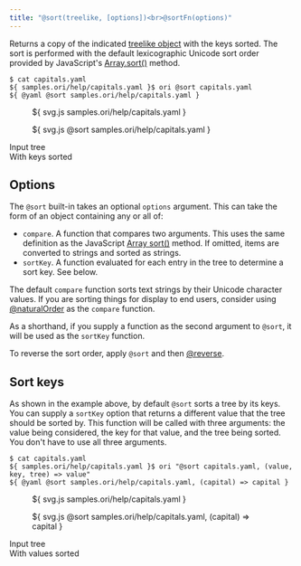 ```yaml
---
title: "@sort(treelike, [options])<br>@sortFn(options)"
---
```


Returns a copy of the indicated [treelike object](/async-tree/treelike.html) with the keys sorted. The sort is performed with the default lexicographic Unicode sort order provided by JavaScript's [Array.sort()](https://developer.mozilla.org/en-US/docs/Web/JavaScript/Reference/Global_Objects/Array/sort) method.

```console
$ cat capitals.yaml
${ samples.ori/help/capitals.yaml }$ ori @sort capitals.yaml
${ @yaml @sort samples.ori/help/capitals.yaml }
```

<div class="sideBySide">
  <figure>
    ${ svg.js samples.ori/help/capitals.yaml }
  </figure>
  <figure>
    ${ svg.js @sort samples.ori/help/capitals.yaml }
  </figure>
  <figcaption>Input tree</figcaption>
  <figcaption>With keys sorted</figcaption>
</div>

## Options

The `@sort` built-in takes an optional `options` argument. This can take the form of an object containing any or all of:

- `compare`. A function that compares two arguments. This uses the same definition as the JavaScript [Array sort()](https://developer.mozilla.org/en-US/docs/Web/JavaScript/Reference/Global_Objects/Array/sort#description) method. If omitted, items are converted to strings and sorted as strings.
- `sortKey`. A function evaluated for each entry in the tree to determine a sort key. See below.

The default `compare` function sorts text strings by their Unicode character values. If you are sorting things for display to end users, consider using [@naturalOrder](@naturalOrder.html) as the `compare` function.

As a shorthand, if you supply a function as the second argument to `@sort`, it will be used as the `sortKey` function.

To reverse the sort order, apply `@sort` and then [@reverse](@reverse.html).

## Sort keys

As shown in the example above, by default `@sort` sorts a tree by its keys. You can supply a `sortKey` option that returns a different value that the tree should be sorted by. This function will be called with three arguments: the value being considered, the key for that value, and the tree being sorted. You don't have to use all three arguments.

```console
$ cat capitals.yaml
${ samples.ori/help/capitals.yaml }$ ori "@sort capitals.yaml, (value, key, tree) => value"
${ @yaml @sort samples.ori/help/capitals.yaml, (capital) => capital }
```

<div class="sideBySide">
  <figure>
    ${ svg.js samples.ori/help/capitals.yaml }
  </figure>
  <figure>
    ${ svg.js @sort samples.ori/help/capitals.yaml, (capital) => capital }
  </figure>
  <figcaption>Input tree</figcaption>
  <figcaption>With values sorted</figcaption>
</div>

